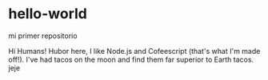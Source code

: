 # hello-world
mi primer repositorio

Hi Humans!
Hubor here, I like Node.js and Cofeescript (that's what I'm made off!).
I've had tacos on the moon and find them far superior to Earth tacos.
jeje
